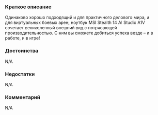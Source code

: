 ### **Краткое описание**
Одинаково хорошо подходящий и для практичного делового мира, и для виртуальных боевых арен, ноутбук MSI Stealth 14 AI Studio A1V сочетает великолепный внешний вид с потрясающей производительностью. С ним вы сможете добиться успеха везде – и в работе, и в игре!

### **Достоинства**
N/A

### **Недостатки**
N/A

### **Комментарий**
N/A
